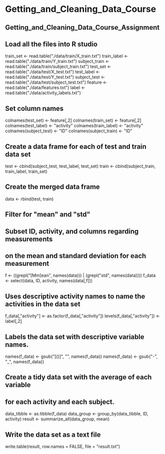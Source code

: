 # Getting_and_Cleaning_Data_Course
Getting_and_Cleaning_Data_Course_Assignment
----------------------------------------------------------
## Load all the files into R studio
train_set <- read.table("./data/train/X_train.txt")
train_label <- read.table("./data/train/Y_train.txt")
subject_train <- read.table("./data/train/subject_train.txt")
test_set <- read.table("./data/test/X_test.txt")
test_label <- read.table("./data/test/Y_test.txt")
subject_test <- read.table("./data/test/subject_test.txt")
feature <- read.table("./data/features.txt")
label <- read.table("./data/activity_labels.txt")

## Set column names
colnames(test_set) <- feature[,2]
colnames(train_set) <- feature[,2]
colnames(test_label) <- "activity"
colnames(train_label) <- "activity"
colnames(subject_test) <- "ID"
colnames(subject_train) <- "ID"

## Create a data frame for each of test and train data set
test <- cbind(subject_test, test_label, test_set)
train <- cbind(subject_train, train_label, train_set)

## Create the merged data frame
data <- rbind(test, train)

## Filter for "mean" and "std"
## Subset ID, activity, and columns regarding measurements
## on the mean and standard deviation for each measurement
f <- ((grepl("[Mm]ean", names(data))) | (grepl("std", names(data))))
f_data <- select(data, ID, activity, names(data[,f]))

## Uses descriptive activity names to name the activities in the data set
f_data[,"activity"] <- as.factor(f_data[,"activity"])
levels(f_data[,"activity"]) <- label[,2]

## Labels the data set with descriptive variable names. 
names(f_data) <- gsub("[()]", "", names(f_data))
names(f_data) <- gsub("-", "_", names(f_data))

## Create a tidy data set with the average of each variable
## for each activity and each subject.
data_tibble <- as.tibble(f_data)
data_group <- group_by(data_tibble, ID, activity)
result <- summarize_all(data_group, mean)

## Write the data set as a text file   
write.table(result, row.names = FALSE, file = "result.txt")

